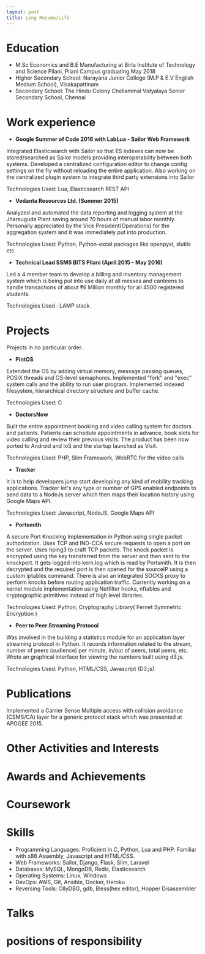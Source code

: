 ```yaml
---
layout: post
title: Long Resume/Life
---
```


# Education

* M.Sc Economics and B.E Manufacturing at Birla Institute of Technology and Science Pilani, Pilani Campus graduating May 2018
* Higher Secondary School: Narayana Junior College (M.P & E.V English Medium School), Visakapattinam
* Secondary School: The Hindu Colony Chellammal Vidyalaya Senior Secondary School, Chennai

# Work experience

* **Google Summer of Code 2016 with LabLua - Sailor Web Framework**

Integrated Elasticsearch with Sailor so that ES indexes can now be stored/searched as Sailor models providing interoperability between both systems. Developed a centralized configuration editor to change config settings on the fly without reloading the entire application. Also working on the centralized plugin system to integrate third party extensions into Sailor

Technologies Used: Lua, Elasticsearch REST API

* **Vedanta Resources Ltd. (Summer 2015)**

Analyzed and automated the data reporting and logging system at the Jharsuguda Plant saving around 70 hours of manual labor monthly. Personally appreciated by the Vice President(Operations) for the aggregation system and it was immediately put into production. 

Technologies Used: Python, Python-excel packages like openpyxl, xlutils etc

* **Technical Lead  SSMS BITS Pilani (April 2015 - May 2016)**

Led a 4 member team to develop a billing and inventory management system which is being put into use daily at all messes and canteens to handle transactions of about ₹6 Million monthly for all 4500 registered students.

Technologies Used : LAMP stack.

# Projects

Projects in no particular order.

* **PintOS**

Extended the OS by adding virtual memory, message passing queues, POSIX threads and OS-level semaphores. Implemented "fork" and "exec" system calls and the ability to run user program. Implemented indexed filesystem, hierarchical directory structure and buffer cache.

Technologies Used: C

* **DoctorsNow**

Built the entire appointment booking and video calling system for doctors and patients. Patients can schedule appointments in advance, book slots for video calling and review their previous visits. The product has been now ported to Android and IoS and the startup launched as Visit.

Technologies Used: PHP, Slim Framework, WebRTC for the video calls

* **Tracker**

It is to help developers jump start developing any kind of mobility tracking applications. Tracker let's any type or number of GPS enabled endpoints to send data to a NodeJs server which then maps their location history using Google Maps API. 

Technologies Used: Javascript, NodeJS, Google Maps API

* **Portsmith**

A secure Port Knocking Implementation in Python using single packet authorization. Uses TCP and IND-CCA secure requests to open a port on the server. Uses hping3 to craft TCP packets. The knock packet is encrypted using the key transferred from the server and then sent to the knockport. It gets logged into kern.log which is read by Portsmith. It is then decrypted and the required port is then opened for the sourceIP using a custom iptables command. There is also an integrated SOCKS proxy to perform knocks before routing application traffic. Currently working on a kernel module implementation using Netfilter hooks, nftables and cryptographic primitives instead of high level libraries.

Technologies Used: Python, Cryptography Library( Fernet Symmetric Encryption )

* **Peer to Peer Streaming Protocol**

Was involved in the building a statistics module for an application layer streaming protocol in Python. It records information related to the stream, number of peers (audience) per minute, in/out of peers, total peers, etc. Wrote an graphical interface for viewing the numbers built using d3.js.

Technologies Used: Python, HTML/CSS, Javascript (D3.js)

# Publications

Implemented a Carrier Sense Multiple access with collision avoidance (CSMS/CA) layer for a generic protocol stack which was presented at APOGEE 2015.

# Other Activities and Interests


# Awards and Achievements
# Coursework


# Skills

* Programming Languages: Proficient in C, Python, Lua and PHP. Familiar with x86 Assembly, Javascript and HTML/CSS. 
* Web Frameworks: Sailor, Django, Flask, Slim, Laravel
* Databases: MySQL, MongoDB, Redis, Elasticsearch
* Operating Systems: Linux, Windows
* DevOps: AWS, Git, Ansible, Docker, Heroku
* Reversing Tools: OllyDBG, gdb, Bless(hex editor), Hopper Disassembler



# Talks
# positions of responsibility


